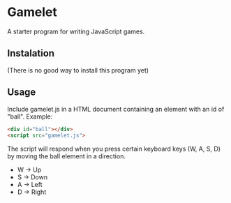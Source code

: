 # Gamelet

A starter program for writing JavaScript games.

## Instalation

(There is no good way to install this program yet)

## Usage

Include gamelet.js in a HTML document containing an element with an id of "ball". Example:

``` html
<div id="ball"></div>
<script src="gamelet.js">
```

The script will respond when you press certain keyboard keys (W, A, S, D) by moving the ball element in a direction.

- W -> Up
- S -> Down
- A -> Left
- D -> Right
